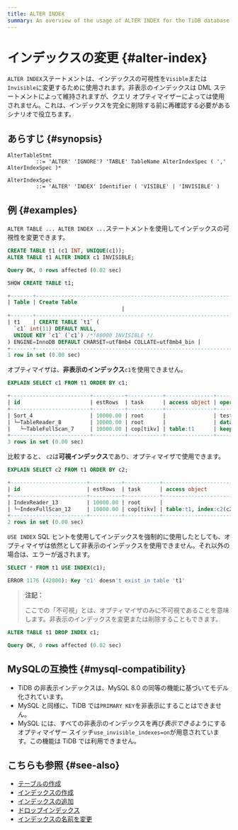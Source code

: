 ```yaml
---
title: ALTER INDEX
summary: An overview of the usage of ALTER INDEX for the TiDB database.
---
```


# インデックスの変更 {#alter-index}

`ALTER INDEX`ステートメントは、インデックスの可視性を`Visible`または`Invisible`に変更するために使用されます。非表示のインデックスは DML ステートメントによって維持されますが、クエリ オプティマイザーによっては使用されません。これは、インデックスを完全に削除する前に再確認する必要があるシナリオで役立ちます。

## あらすじ {#synopsis}

```ebnf+diagram
AlterTableStmt
         ::= 'ALTER' 'IGNORE'? 'TABLE' TableName AlterIndexSpec ( ',' AlterIndexSpec )*

AlterIndexSpec
         ::= 'ALTER' 'INDEX' Identifier ( 'VISIBLE' | 'INVISIBLE' )
```

## 例 {#examples}

`ALTER TABLE ... ALTER INDEX ...`ステートメントを使用してインデックスの可視性を変更できます。

```sql
CREATE TABLE t1 (c1 INT, UNIQUE(c1));
ALTER TABLE t1 ALTER INDEX c1 INVISIBLE;
```

```sql
Query OK, 0 rows affected (0.02 sec)
```

```sql
SHOW CREATE TABLE t1;
```

```sql
+-------+------------------------------------------------------------------------------------------------------------------------------------------------------------------------------------------+
| Table | Create Table
                                    |
+-------+------------------------------------------------------------------------------------------------------------------------------------------------------------------------------------------+
| t1    | CREATE TABLE `t1` (
  `c1` int(11) DEFAULT NULL,
  UNIQUE KEY `c1` (`c1`) /*!80000 INVISIBLE */
) ENGINE=InnoDB DEFAULT CHARSET=utf8mb4 COLLATE=utf8mb4_bin |
+-------+------------------------------------------------------------------------------------------------------------------------------------------------------------------------------------------+
1 row in set (0.00 sec)
```

オプティマイザは、**非表示のインデックス**`c1`を使用できません。

```sql
EXPLAIN SELECT c1 FROM t1 ORDER BY c1;
```

```sql
+-------------------------+----------+-----------+---------------+--------------------------------+
| id                      | estRows  | task      | access object | operator info                  |
+-------------------------+----------+-----------+---------------+--------------------------------+
| Sort_4                  | 10000.00 | root      |               | test.t1.c1:asc                 |
| └─TableReader_8         | 10000.00 | root      |               | data:TableFullScan_7           |
|   └─TableFullScan_7     | 10000.00 | cop[tikv] | table:t1      | keep order:false, stats:pseudo |
+-------------------------+----------+-----------+---------------+--------------------------------+
3 rows in set (0.00 sec)
```

比較すると、 `c2`は**可視インデックス**であり、オプティマイザで使用できます。

```sql
EXPLAIN SELECT c2 FROM t1 ORDER BY c2;
```

```sql
+------------------------+----------+-----------+------------------------+-------------------------------+
| id                     | estRows  | task      | access object          | operator info                 |
+------------------------+----------+-----------+------------------------+-------------------------------+
| IndexReader_13         | 10000.00 | root      |                        | index:IndexFullScan_12        |
| └─IndexFullScan_12     | 10000.00 | cop[tikv] | table:t1, index:c2(c2) | keep order:true, stats:pseudo |
+------------------------+----------+-----------+------------------------+-------------------------------+
2 rows in set (0.00 sec)
```

`USE INDEX` SQL ヒントを使用してインデックスを強制的に使用したとしても、オプティマイザは依然として非表示のインデックスを使用できません。それ以外の場合は、エラーが返されます。

```sql
SELECT * FROM t1 USE INDEX(c1);
```

```sql
ERROR 1176 (42000): Key 'c1' doesn't exist in table 't1'
```

> **注記：**
>
> ここでの「不可視」とは、オプティマイザのみに不可視であることを意味します。非表示のインデックスを変更または削除することもできます。

```sql
ALTER TABLE t1 DROP INDEX c1;
```

```sql
Query OK, 0 rows affected (0.02 sec)
```

## MySQLの互換性 {#mysql-compatibility}

-   TiDB の非表示インデックスは、MySQL 8.0 の同等の機能に基づいてモデル化されています。
-   MySQL と同様に、TiDB では`PRIMARY KEY`を非表示にすることはできません。
-   MySQL には、すべての非表示のインデックスを再び*表示できる*ようにするオプティマイザー スイッチ`use_invisible_indexes=on`が用意されています。この機能は TiDB では利用できません。

## こちらも参照 {#see-also}

-   [テーブルの作成](/sql-statements/sql-statement-create-table.md)
-   [インデックスの作成](/sql-statements/sql-statement-create-index.md)
-   [インデックスの追加](/sql-statements/sql-statement-add-index.md)
-   [ドロップインデックス](/sql-statements/sql-statement-drop-index.md)
-   [インデックスの名前を変更](/sql-statements/sql-statement-rename-index.md)
